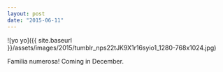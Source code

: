 ```yaml
---
layout: post
date: "2015-06-11"
---
```


![yo yo]({{ site.baseurl }}/assets/images/2015/tumblr_nps22tJK9X1r16syio1_1280-768x1024.jpg)

Familia numerosa! Coming in December.
